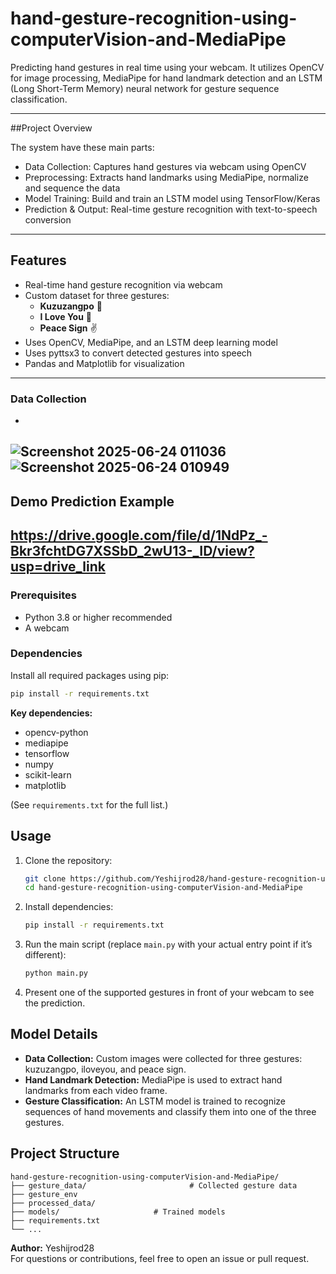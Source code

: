 # hand-gesture-recognition-using-computerVision-and-MediaPipe

Predicting hand gestures in real time using your webcam. It utilizes OpenCV for image processing, MediaPipe for hand landmark detection and an LSTM (Long Short-Term Memory) neural network for gesture sequence classification.

---
##Project Overview

The system have these main parts:
- Data Collection: Captures hand gestures via webcam using OpenCV
- Preprocessing: Extracts hand landmarks using MediaPipe, normalize and sequence the data
- Model Training: Build and train an LSTM model using TensorFlow/Keras
- Prediction & Output: Real-time gesture recognition with text-to-speech conversion

---
## Features
- Real-time hand gesture recognition via webcam
- Custom dataset for three gestures:
  - **Kuzuzangpo** 👋
  - **I Love You** 🤟
  - **Peace Sign** ✌️
- Uses OpenCV, MediaPipe, and an LSTM deep learning model
- Uses pyttsx3 to convert detected gestures into speech
- Pandas and Matplotlib for visualization
---
### Data Collection 
-
![Screenshot 2025-06-24 011036](https://github.com/user-attachments/assets/3e22542e-749a-40a2-b347-8a1869c060b9)
![Screenshot 2025-06-24 010949](https://github.com/user-attachments/assets/27640571-a218-4ed3-86a8-d14dd1c20f73)
---
## Demo Prediction Example
https://drive.google.com/file/d/1NdPz_-Bkr3fchtDG7XSSbD_2wU13-_ID/view?usp=drive_link
---
### Prerequisites

- Python 3.8 or higher recommended
- A webcam

### Dependencies

Install all required packages using pip:

```bash
pip install -r requirements.txt
```

**Key dependencies:**
- opencv-python
- mediapipe
- tensorflow
- numpy
- scikit-learn
- matplotlib

(See `requirements.txt` for the full list.)

## Usage

1. Clone the repository:
    ```bash
    git clone https://github.com/Yeshijrod28/hand-gesture-recognition-using-computerVision-and-MediaPipe.git
    cd hand-gesture-recognition-using-computerVision-and-MediaPipe
    ```

2. Install dependencies:
    ```bash
    pip install -r requirements.txt
    ```

3. Run the main script (replace `main.py` with your actual entry point if it’s different):
    ```bash
    python main.py
    ```

4. Present one of the supported gestures in front of your webcam to see the prediction.

## Model Details

- **Data Collection:** Custom images were collected for three gestures: kuzuzangpo, iloveyou, and peace sign.
- **Hand Landmark Detection:** MediaPipe is used to extract hand landmarks from each video frame.
- **Gesture Classification:** An LSTM model is trained to recognize sequences of hand movements and classify them into one of the three gestures.

## Project Structure

```
hand-gesture-recognition-using-computerVision-and-MediaPipe/
├── gesture_data/                       # Collected gesture data
├── gesture_env
├── processed_data/
├── models/                     # Trained models
├── requirements.txt
└── ...
```

**Author:** Yeshijrod28  
For questions or contributions, feel free to open an issue or pull request.
